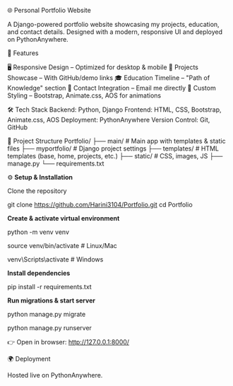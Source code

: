 🌐 Personal Portfolio Website

A Django-powered portfolio website showcasing my projects, education, and contact details. Designed with a modern, responsive UI and deployed on PythonAnywhere.

🚀 Features

🖥️ Responsive Design – Optimized for desktop & mobile
📂 Projects Showcase – With GitHub/demo links
🎓 Education Timeline – "Path of Knowledge" section
📧 Contact Integration – Email me directly
🎨 Custom Styling – Bootstrap, Animate.css, AOS for animations


🛠️ Tech Stack
Backend: Python, Django
Frontend: HTML, CSS, Bootstrap, Animate.css, AOS
Deployment: PythonAnywhere
Version Control: Git, GitHub

📂 Project Structure
Portfolio/
├── main/ # Main app with templates & static files
├── myportfolio/ # Django project settings
├── templates/ # HTML templates (base, home, projects, etc.)
├── static/ # CSS, images, JS
├── manage.py
└── requirements.txt


⚙**️ Setup & Installation**

Clone the repository

git clone https://github.com/Harini3104/Portfolio.git
cd Portfolio


**Create & activate virtual environment**

python -m venv venv

source venv/bin/activate   # Linux/Mac

venv\Scripts\activate      # Windows

**Install dependencies**

pip install -r requirements.txt


**Run migrations & start server** 

python manage.py migrate

python manage.py runserver


👉 Open in browser: http://127.0.0.1:8000/

🌍 Deployment

Hosted live on PythonAnywhere.


